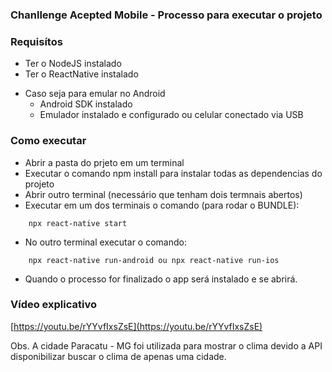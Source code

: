 ### Chanllenge Acepted Mobile - Processo para executar o projeto

### Requisítos

- Ter o NodeJS instalado
- Ter o ReactNative instalado

* Caso seja para emular no Android
    - Android SDK instalado 
    - Emulador instalado e configurado ou celular conectado via USB
    
### Como executar

- Abrir a pasta do prjeto em um terminal
- Executar o comando npm install para instalar todas as dependencias do projeto
- Abrir outro terminal (necessário que tenham dois termnais abertos)
- Executar em um dos terminais o comando (para rodar o BUNDLE):
```
    npx react-native start
```
- No outro terminal executar o comando:
```
    npx react-native run-android ou npx react-native run-ios
```
- Quando o processo for finalizado o app será instalado e se abrirá.

### Vídeo explicativo

[https://youtu.be/rYYvfIxsZsE](https://youtu.be/rYYvfIxsZsE)


Obs. A cidade Paracatu - MG foi utilizada para mostrar o clima devido a API disponibilizar buscar o clima de apenas uma cidade.